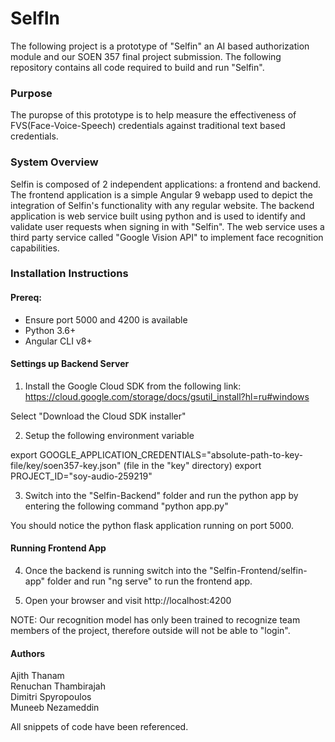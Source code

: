 # SelfIn
The following project is a prototype of "Selfin" an AI based authorization module and our SOEN 357 final project submission. The following repository contains all code required to build and run "Selfin".

### Purpose 
The puropse of this prototype is to help measure the effectiveness of FVS(Face-Voice-Speech) credentials against traditional text based credentials. 
  
### System Overview

Selfin is composed of 2 independent applications: a frontend and backend. The frontend application is a simple Angular 9 webapp used to depict the integration of Selfin's functionality with any regular website. The backend application is web service built using python and is used to identify and validate user requests when signing in with "Selfin". The web service uses a third party service called "Google Vision API" to implement face recognition capabilities.

### Installation Instructions

#### Prereq: 
- Ensure port 5000 and 4200 is available
- Python 3.6+ 
- Angular CLI v8+

#### Settings up Backend Server

1. Install the Google Cloud SDK from the following link: https://cloud.google.com/storage/docs/gsutil_install?hl=ru#windows

Select "Download the Cloud SDK installer"

2. Setup the following environment variable

export GOOGLE_APPLICATION_CREDENTIALS="absolute-path-to-key-file/key/soen357-key.json" (file in the "key" directory)
export PROJECT_ID="soy-audio-259219"

3. Switch into the "Selfin-Backend" folder and run the python app by entering the following command "python app.py"

You should notice the python flask application running on port 5000. 

#### Running Frontend App

4. Once the backend is running switch into the "Selfin-Frontend/selfin-app" folder and run "ng serve" to run the frontend app.

5. Open your browser and visit http://localhost:4200

NOTE: Our recognition model has only been trained to recognize team members of the project, therefore outside will not be able to "login".


#### Authors
Ajith Thanam <br />
Renuchan Thambirajah <br />
Dimitri Spyropoulos <br />
Muneeb Nezameddin <br />

All snippets of code have been referenced. 

